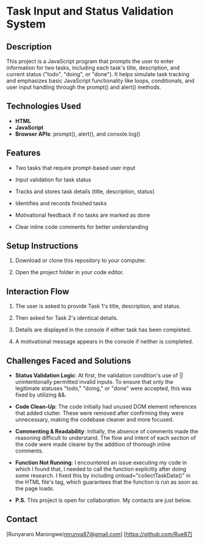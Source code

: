 # Task Input and Status Validation System

## Description

This project is a JavaScript program that prompts the user to enter information for two tasks, including each task's title, description, and current status ("todo", "doing", or "done"). It helps simulate task tracking and emphasizes basic JavaScript functionality like loops, conditionals, and user input handling through the prompt() and alert() methods.

## Technologies Used

- **HTML**
- **JavaScript**
- **Browser APIs**: prompt(), alert(), and console.log()

## Features

- Two tasks that require prompt-based user input

- Input validation for task status

- Tracks and stores task details (title, description, status)

- Identifies and records finished tasks

- Motivational feedback if no tasks are marked as done

- Clear inline code comments for better understanding

## Setup Instructions

1. Download or clone this repository to your computer.

2. Open the project folder in your code editor.

## Interaction Flow

1. The user is asked to provide Task 1's title, description, and status.

2. Then asked for Task 2's identical details.

3. Details are displayed in the console if either task has been completed.

4. A motivational message appears in the console if neither is completed.

## Challenges Faced and Solutions

- **Status Validation Logic**: At first, the validation condition's use of || unintentionally permitted invalid inputs. To ensure that only the legitimate statuses "todo," "doing," or "done" were accepted, this was fixed by utilizing &&.
- **Code Clean-Up**: The code initially had unused DOM element references that added clutter. These were removed after confirming they were unnecessary, making the codebase cleaner and more focused.
- **Commenting & Readability**: Initially, the absence of comments made the reasoning difficult to understand. The flow and intent of each section of the code were made clearer by the addition of thorough inline comments.
- **Function Not Running**: I encountered an issue executing my code in which I found that, I needed to call the function explicitly after doing some research. I fixed this by including onload="collectTaskData()" in the HTML file's <body> tag, which guarantees that the function is run as soon as the page loads.

- **P.S.** This project is open for collaboration. My contacts are just below.

## Contact

[Runyararo Marongwe/mrunya87@gmail.com] [https://github.com/Rue87]
